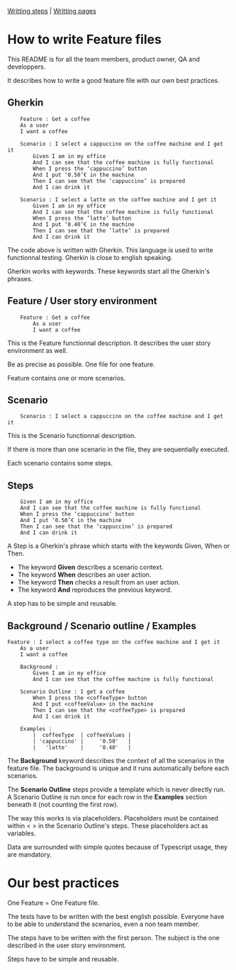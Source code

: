 [Writting steps](../step_definitions) | [Writting pages](../pages)

# How to write Feature files

This README is for all the team members, product owner, QA and developpers.

It describes how to write a good feature file with our own best practices.

## Gherkin

```Gherkin
    Feature : Get a coffee
	As a user
	I want a coffee

	Scenario : I select a cappuccino on the coffee machine and I get it
	    Given I am in my office
	    And I can see that the coffee machine is fully functional
	    When I press the ‘cappuccino’ button
	    And I put ‘0.50’€ in the machine
	    Then I can see that the ‘cappuccino’ is prepared
	    And I can drink it

	Scenario : I select a latte on the coffee machine and I get it
	    Given I am in my office
	    And I can see that the coffee machine is fully functional
	    When I press the ‘latte’ button
	    And I put ‘0.40’€ in the machine
	    Then I can see that the ‘latte’ is prepared
	    And I can drink it
```

The code above is written with Gherkin.
This language is used to write functionnal testing.
Gherkin is close to english speaking.

Gherkin works with keywords. These keywords start all the Gherkin's phrases.

## Feature / User story environment

```Gherkin
    Feature : Get a coffee
        As a user
        I want a coffee
```

This is the Feature functionnal description.
It describes the user story environment as well.

Be as precise as possible.
One file for one feature.

Feature contains one or more scenarios.

## Scenario

```Gherkin
    Scenario : I select a cappuccino on the coffee machine and I get it
```

This is the Scenario functionnal description.

If there is more than one scenario in the file, they are sequentially executed.

Each scenario contains some steps.

## Steps

```Gherkin
    Given I am in my office
    And I can see that the coffee machine is fully functional
    When I press the ‘cappuccino’ button
    And I put ‘0.50’€ in the machine
    Then I can see that the ‘cappuccino’ is prepared
    And I can drink it
```

A Step is a Gherkin's phrase which starts with the keywords Given, When or Then.

* The keyword **Given** describes a scenario context.
* The keyword **When** describes an user action.
* The keyword **Then** checks a result from an user action.
* The keyword **And** reproduces the previous keyword.

A step has to be simple and reusable.

## Background / Scenario outline / Examples

```Gherkin
Feature : I select a coffee type on the coffee machine and I get it
    As a user
    I want a coffee

    Background :
        Given I am in my office
        And I can see that the coffee machine is fully functional

    Scenario Outline : I get a coffee
        When I press the <coffeeType> button
        And I put <coffeeValue> in the machine
        Then I can see that the <coffeeType> is prepared
        And I can drink it

    Examples :
        |  coffeeType  | coffeeValues |
        | 'cappuccino' |     '0.50'   |
        |   'latte'    |     '0.40'   |
```

The **Background** keyword describes the context of all the scenarios in the feature file.
The background is unique and it runs automatically before each scenarios.

The **Scenario Outline** steps provide a template which is never directly run. A Scenario Outline is run once for each row in the **Examples** section beneath it (not counting the first row).

The way this works is via placeholders. Placeholders must be contained within < > in the Scenario Outline's steps. These placeholders act as variables.

Data are surrounded with simple quotes because of Typescript usage, they are mandatory.

# Our best practices

One Feature = One Feature file.

The tests have to be written with the best english possible. Everyone have to be able to understand the scenarios, even a non team member.

The steps have to be written with the first person. The subject is the one described in the user story environment.

Steps have to be simple and reusable.
